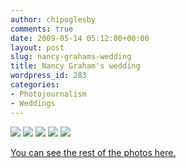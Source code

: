 ```yaml
---
author: chipoglesby
comments: true
date: 2009-05-14 05:12:00+00:00
layout: post
slug: nancy-grahams-wedding
title: Nancy Graham's wedding
wordpress_id: 283
categories:
- Photojournalism
- Weddings
---
```


[![](http://2.bp.blogspot.com/_GlcbreYSTwI/SguoVaKzltI/AAAAAAAAAps/vGw9iwOdWI0/s400/nancy.jpg)](http://2.bp.blogspot.com/_GlcbreYSTwI/SguoVaKzltI/AAAAAAAAAps/vGw9iwOdWI0/s1600-h/nancy.jpg)
[![](http://1.bp.blogspot.com/_GlcbreYSTwI/Sguo_JAjg9I/AAAAAAAAAqM/pZ04yeVhuQ0/s400/4174_510767586557_105600597_30504916_2997929_n.jpg)](http://1.bp.blogspot.com/_GlcbreYSTwI/Sguo_JAjg9I/AAAAAAAAAqM/pZ04yeVhuQ0/s1600-h/4174_510767586557_105600597_30504916_2997929_n.jpg)
[![](http://3.bp.blogspot.com/_GlcbreYSTwI/Sguo-5sOf3I/AAAAAAAAAqE/QTxrUbKC8ic/s400/4174_510767536657_105600597_30504906_5899626_n.jpg)](http://3.bp.blogspot.com/_GlcbreYSTwI/Sguo-5sOf3I/AAAAAAAAAqE/QTxrUbKC8ic/s1600-h/4174_510767536657_105600597_30504906_5899626_n.jpg)
[![](http://4.bp.blogspot.com/_GlcbreYSTwI/Sguo--MngNI/AAAAAAAAAp8/TiXWqiPgBw0/s400/4174_510767521687_105600597_30504903_2780907_n.jpg)](http://4.bp.blogspot.com/_GlcbreYSTwI/Sguo--MngNI/AAAAAAAAAp8/TiXWqiPgBw0/s1600-h/4174_510767521687_105600597_30504903_2780907_n.jpg)
[![](http://1.bp.blogspot.com/_GlcbreYSTwI/Sguo-mQVSnI/AAAAAAAAAp0/Ku54cyyYR1s/s400/4174_510767476777_105600597_30504894_6007594_n.jpg)](http://1.bp.blogspot.com/_GlcbreYSTwI/Sguo-mQVSnI/AAAAAAAAAp0/Ku54cyyYR1s/s1600-h/4174_510767476777_105600597_30504894_6007594_n.jpg)



[You can see the rest of the photos here.](http://www.facebook.com/album.php?aid=2016027&id=105600597&l=e03ca75b5f)
